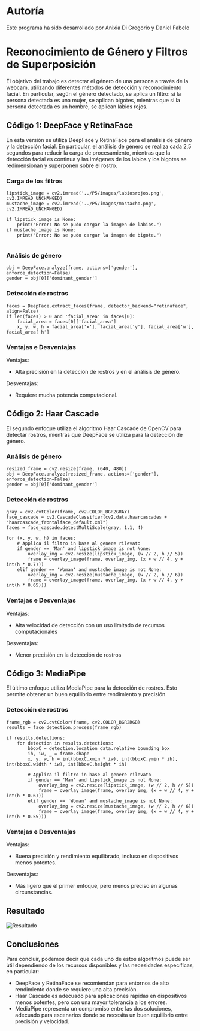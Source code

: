 # Autoría
Este programa ha sido desarrollado por Anixia Di Gregorio y Daniel Fabelo 

# Reconocimiento de Género y Filtros de Superposición

El objetivo del trabajo es detectar el género de una persona a través de la webcam, utilizando diferentes métodos de detección y reconocimiento facial. En particular, según el género detectado, se aplica un filtro: si la persona detectada es una mujer, se aplican bigotes, mientras que si la persona detectada es un hombre, se aplican labios rojos.

## Código 1: DeepFace y RetinaFace

En esta versión se utiliza DeepFace y RetinaFace para el análisis de género y la detección facial. En particular, el análisis de género se realiza cada 2,5 segundos para reducir la carga de procesamiento, mientras que la detección facial es continua y las imágenes de los labios y los bigotes se redimensionan y superponen sobre el rostro.

### Carga de los filtros
```
lipstick_image = cv2.imread('../P5/images/labiosrojos.png', cv2.IMREAD_UNCHANGED)
mustache_image = cv2.imread('../P5/images/mostacho.png', cv2.IMREAD_UNCHANGED)

if lipstick_image is None:
    print("Error: No se pudo cargar la imagen de labios.")
if mustache_image is None:
    print("Error: No se pudo cargar la imagen de bigote.") 
    
```

### Análisis de género
```
obj = DeepFace.analyze(frame, actions=['gender'], enforce_detection=False)
gender = obj[0]['dominant_gender']
```

### Detección de rostros
```
faces = DeepFace.extract_faces(frame, detector_backend="retinaface", align=False)
if len(faces) > 0 and 'facial_area' in faces[0]:
    facial_area = faces[0]['facial_area']
    x, y, w, h = facial_area['x'], facial_area['y'], facial_area['w'], facial_area['h']
```

### Ventajas e Desventajas
Ventajas: 
* Alta precisión en la detección de rostros y en el análisis de género.

Desventajas: 
* Requiere mucha potencia computacional.

## Código 2: Haar Cascade

El segundo enfoque utiliza el algoritmo Haar Cascade de OpenCV para detectar rostros, mientras que DeepFace se utiliza para la detección de género.

### Análisis de género
```
resized_frame = cv2.resize(frame, (640, 480))
obj = DeepFace.analyze(resized_frame, actions=['gender'], enforce_detection=False)
gender = obj[0]['dominant_gender']
```

### Detección de rostros
```
gray = cv2.cvtColor(frame, cv2.COLOR_BGR2GRAY)
face_cascade = cv2.CascadeClassifier(cv2.data.haarcascades + "haarcascade_frontalface_default.xml")
faces = face_cascade.detectMultiScale(gray, 1.1, 4)

for (x, y, w, h) in faces:
    # Applica il filtro in base al genere rilevato
    if gender == 'Man' and lipstick_image is not None:
        overlay_img = cv2.resize(lipstick_image, (w // 2, h // 5))
        frame = overlay_image(frame, overlay_img, (x + w // 4, y + int(h * 0.7)))
    elif gender == 'Woman' and mustache_image is not None:
        overlay_img = cv2.resize(mustache_image, (w // 2, h // 6))
        frame = overlay_image(frame, overlay_img, (x + w // 4, y + int(h * 0.65)))
```
### Ventajas e Desventajas
Ventajas: 
* Alta velocidad de detección con un uso limitado de recursos computacionales

Desventajas: 
* Menor precisión en la detección de rostros

## Código 3: MediaPipe

El último enfoque utiliza MediaPipe para la detección de rostros. Esto permite obtener un buen equilibrio entre rendimiento y precisión.

### Detección de rostros
```
frame_rgb = cv2.cvtColor(frame, cv2.COLOR_BGR2RGB)
results = face_detection.process(frame_rgb)

if results.detections:
    for detection in results.detections:
        bboxC = detection.location_data.relative_bounding_box
        ih, iw, _ = frame.shape
        x, y, w, h = int(bboxC.xmin * iw), int(bboxC.ymin * ih), int(bboxC.width * iw), int(bboxC.height * ih)

        # Applica il filtro in base al genere rilevato
        if gender == 'Man' and lipstick_image is not None:
            overlay_img = cv2.resize(lipstick_image, (w // 2, h // 5))
            frame = overlay_image(frame, overlay_img, (x + w // 4, y + int(h * 0.6)))
        elif gender == 'Woman' and mustache_image is not None:
            overlay_img = cv2.resize(mustache_image, (w // 2, h // 6))
            frame = overlay_image(frame, overlay_img, (x + w // 4, y + int(h * 0.55)))
```

### Ventajas e Desventajas
Ventajas: 
* Buena precisión y rendimiento equilibrado, incluso en dispositivos menos potentes.

Desventajas: 
* Más ligero que el primer enfoque, pero menos preciso en algunas circunstancias.

## Resultado
![Resultado](./images/demo.gif)

## Conclusiones

Para concluir, podemos decir que cada uno de estos algoritmos puede ser útil dependiendo de los recursos disponibles y las necesidades específicas, en particular: 
* DeepFace y RetinaFace se recomiendan para entornos de alto rendimiento donde se requiere una alta precisión. 
* Haar Cascade es adecuado para aplicaciones rápidas en dispositivos menos potentes, pero con una mayor tolerancia a los errores. 
* MediaPipe representa un compromiso entre las dos soluciones, adecuado para escenarios donde se necesita un buen equilibrio entre precisión y velocidad.

